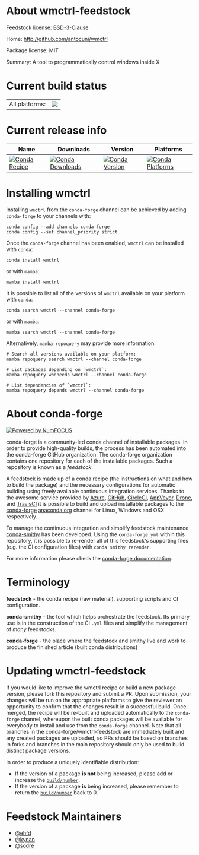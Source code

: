 About wmctrl-feedstock
======================

Feedstock license: [BSD-3-Clause](https://github.com/conda-forge/wmctrl-feedstock/blob/main/LICENSE.txt)

Home: http://github.com/antocuni/wmctrl

Package license: MIT

Summary: A tool to programmatically control windows inside X

Current build status
====================


<table><tr><td>All platforms:</td>
    <td>
      <a href="https://dev.azure.com/conda-forge/feedstock-builds/_build/latest?definitionId=2142&branchName=main">
        <img src="https://dev.azure.com/conda-forge/feedstock-builds/_apis/build/status/wmctrl-feedstock?branchName=main">
      </a>
    </td>
  </tr>
</table>

Current release info
====================

| Name | Downloads | Version | Platforms |
| --- | --- | --- | --- |
| [![Conda Recipe](https://img.shields.io/badge/recipe-wmctrl-green.svg)](https://anaconda.org/conda-forge/wmctrl) | [![Conda Downloads](https://img.shields.io/conda/dn/conda-forge/wmctrl.svg)](https://anaconda.org/conda-forge/wmctrl) | [![Conda Version](https://img.shields.io/conda/vn/conda-forge/wmctrl.svg)](https://anaconda.org/conda-forge/wmctrl) | [![Conda Platforms](https://img.shields.io/conda/pn/conda-forge/wmctrl.svg)](https://anaconda.org/conda-forge/wmctrl) |

Installing wmctrl
=================

Installing `wmctrl` from the `conda-forge` channel can be achieved by adding `conda-forge` to your channels with:

```
conda config --add channels conda-forge
conda config --set channel_priority strict
```

Once the `conda-forge` channel has been enabled, `wmctrl` can be installed with `conda`:

```
conda install wmctrl
```

or with `mamba`:

```
mamba install wmctrl
```

It is possible to list all of the versions of `wmctrl` available on your platform with `conda`:

```
conda search wmctrl --channel conda-forge
```

or with `mamba`:

```
mamba search wmctrl --channel conda-forge
```

Alternatively, `mamba repoquery` may provide more information:

```
# Search all versions available on your platform:
mamba repoquery search wmctrl --channel conda-forge

# List packages depending on `wmctrl`:
mamba repoquery whoneeds wmctrl --channel conda-forge

# List dependencies of `wmctrl`:
mamba repoquery depends wmctrl --channel conda-forge
```


About conda-forge
=================

[![Powered by
NumFOCUS](https://img.shields.io/badge/powered%20by-NumFOCUS-orange.svg?style=flat&colorA=E1523D&colorB=007D8A)](https://numfocus.org)

conda-forge is a community-led conda channel of installable packages.
In order to provide high-quality builds, the process has been automated into the
conda-forge GitHub organization. The conda-forge organization contains one repository
for each of the installable packages. Such a repository is known as a *feedstock*.

A feedstock is made up of a conda recipe (the instructions on what and how to build
the package) and the necessary configurations for automatic building using freely
available continuous integration services. Thanks to the awesome service provided by
[Azure](https://azure.microsoft.com/en-us/services/devops/), [GitHub](https://github.com/),
[CircleCI](https://circleci.com/), [AppVeyor](https://www.appveyor.com/),
[Drone](https://cloud.drone.io/welcome), and [TravisCI](https://travis-ci.com/)
it is possible to build and upload installable packages to the
[conda-forge](https://anaconda.org/conda-forge) [anaconda.org](https://anaconda.org/)
channel for Linux, Windows and OSX respectively.

To manage the continuous integration and simplify feedstock maintenance
[conda-smithy](https://github.com/conda-forge/conda-smithy) has been developed.
Using the ``conda-forge.yml`` within this repository, it is possible to re-render all of
this feedstock's supporting files (e.g. the CI configuration files) with ``conda smithy rerender``.

For more information please check the [conda-forge documentation](https://conda-forge.org/docs/).

Terminology
===========

**feedstock** - the conda recipe (raw material), supporting scripts and CI configuration.

**conda-smithy** - the tool which helps orchestrate the feedstock.
                   Its primary use is in the construction of the CI ``.yml`` files
                   and simplify the management of *many* feedstocks.

**conda-forge** - the place where the feedstock and smithy live and work to
                  produce the finished article (built conda distributions)


Updating wmctrl-feedstock
=========================

If you would like to improve the wmctrl recipe or build a new
package version, please fork this repository and submit a PR. Upon submission,
your changes will be run on the appropriate platforms to give the reviewer an
opportunity to confirm that the changes result in a successful build. Once
merged, the recipe will be re-built and uploaded automatically to the
`conda-forge` channel, whereupon the built conda packages will be available for
everybody to install and use from the `conda-forge` channel.
Note that all branches in the conda-forge/wmctrl-feedstock are
immediately built and any created packages are uploaded, so PRs should be based
on branches in forks and branches in the main repository should only be used to
build distinct package versions.

In order to produce a uniquely identifiable distribution:
 * If the version of a package **is not** being increased, please add or increase
   the [``build/number``](https://docs.conda.io/projects/conda-build/en/latest/resources/define-metadata.html#build-number-and-string).
 * If the version of a package **is** being increased, please remember to return
   the [``build/number``](https://docs.conda.io/projects/conda-build/en/latest/resources/define-metadata.html#build-number-and-string)
   back to 0.

Feedstock Maintainers
=====================

* [@ehfd](https://github.com/ehfd/)
* [@kynan](https://github.com/kynan/)
* [@sodre](https://github.com/sodre/)


